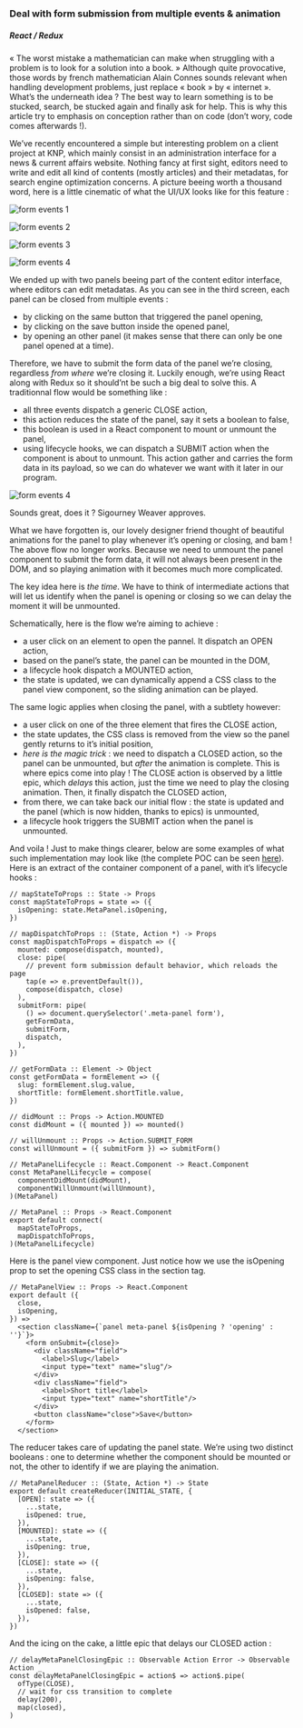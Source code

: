 ### Deal with form submission from multiple events & animation
##### React / Redux

« The worst mistake a mathematician can make when struggling with a problem is to look for a solution into a book. » Although quite provocative, those words by french mathematician Alain Connes sounds relevant when handling development problems, just replace « book » by « internet ». What’s the underneath idea ? The best way to learn something is to be stucked, search, be stucked again and finally ask for help. This is why this article try to emphasis on conception rather than on code (don’t wory, code comes afterwards !).

We’ve recently encountered a simple but interesting problem on a client project at KNP, which mainly consist in an administration interface for a news & current affairs website. Nothing fancy at first sight, editors need to write and edit all kind of contents (mostly articles) and their metadatas, for search engine optimization concerns.  A picture beeing worth a thousand word, here is a little cinematic of what the UI/UX looks like for this feature :

![form events 1](https://raw.githubusercontent.com/jaljo/articles/master/images/fe_1.png)

![form events 2](https://raw.githubusercontent.com/jaljo/articles/master/images/fe_2.png)

![form events 3](https://raw.githubusercontent.com/jaljo/articles/master/images/fe_3.png)

![form events 4](https://raw.githubusercontent.com/jaljo/articles/master/images/fe_4.png)

We ended up with two panels beeing part of the content editor interface, where editors can edit metadatas. As you can see in the third screen, each panel can be closed from multiple events :
* by clicking on the same button that triggered the panel opening,
* by clicking on the save button inside the opened panel,
* by opening an other panel (it makes sense that there can only be one panel opened at a time).

Therefore, we have to submit the form data of the panel we’re closing, regardless _from where_ we’re closing it. Luckily enough, we’re using React along with Redux so it should’nt be such a big deal to solve this. A traditionnal flow would be something like :
* all three events dispatch a generic CLOSE action,
* this action reduces the state of the panel, say it sets a boolean to false,
* this boolean is used in a React component to mount or unmount the panel,
* using lifecycle hooks, we can dispatch a SUBMIT action when the component is about to unmount. This action gather and carries the form data in its payload, so we can do whatever we want with it later in our program.

![form events 4](https://raw.githubusercontent.com/jaljo/articles/master/images/sigourney.jpg)

Sounds great, does it ? Sigourney Weaver approves.

What we have forgotten is, our lovely designer friend thought of beautiful animations for the panel to play whenever it’s opening or closing, and bam ! The above flow no longer works. Because we need to unmount the panel component to submit the form data, it will not always been present in the DOM, and so playing animation with it becomes much more complicated.

The key idea here is _the time_. We have to think of intermediate actions that will let us identify when the panel is opening or closing so we can delay the moment it will be unmounted.

Schematically, here is the flow we’re aiming to achieve :
* a user click on an element to open the pannel. It dispatch an OPEN action,
* based on the panel’s state, the panel can be mounted in the DOM,
* a lifecycle hook dispatch a MOUNTED action,
* the state is updated, we can dynamically append a CSS class to the panel view component, so the sliding animation can be played.

The same logic applies when closing the panel, with a subtlety however:
* a user click on one of the three element that fires the CLOSE action,
* the state updates, the CSS class is removed from the view so the panel gently returns to it’s initial position,
* _here is the magic trick_ : we need to dispatch a CLOSED action, so the panel can be unmounted, but _after_ the animation is complete. This is where epics come into play ! The CLOSE action is observed by a little epic, which _delays_ this action, just the time we need to play the closing animation. Then, it finally dispatch the CLOSED action,
* from there, we can take back our initial flow : the state is updated and the panel (which is now hidden, thanks to epics) is unmounted,
* a lifecycle hook triggers the SUBMIT action when the panel is unmounted.

And voila ! Just to make things clearer, below are some examples of what such implementation may look like (the complete POC can be seen [here](https://github.com/jaljo/form-events)). Here is an extract of the container component of a panel, with it’s lifecycle hooks :

```
// mapStateToProps :: State -> Props
const mapStateToProps = state => ({
  isOpening: state.MetaPanel.isOpening,
})

// mapDispatchToProps :: (State, Action *) -> Props
const mapDispatchToProps = dispatch => ({
  mounted: compose(dispatch, mounted),
  close: pipe(
    // prevent form submission default behavior, which reloads the page
    tap(e => e.preventDefault()),
    compose(dispatch, close)
  ),
  submitForm: pipe(
    () => document.querySelector('.meta-panel form'),
    getFormData,
    submitForm,
    dispatch,
  ),
})

// getFormData :: Element -> Object
const getFormData = formElement => ({
  slug: formElement.slug.value,
  shortTitle: formElement.shortTitle.value,
})

// didMount :: Props -> Action.MOUNTED
const didMount = ({ mounted }) => mounted()

// willUnmount :: Props -> Action.SUBMIT_FORM
const willUnmount = ({ submitForm }) => submitForm()

// MetaPanelLifecycle :: React.Component -> React.Component
const MetaPanelLifecycle = compose(
  componentDidMount(didMount),
  componentWillUnmount(willUnmount),
)(MetaPanel)

// MetaPanel :: Props -> React.Component
export default connect(
  mapStateToProps,
  mapDispatchToProps,
)(MetaPanelLifecycle)
```

Here is the panel view component. Just notice how we use the isOpening prop to set the opening CSS class in the section tag.

```
// MetaPanelView :: Props -> React.Component
export default ({
  close,
  isOpening,
}) =>
  <section className={`panel meta-panel ${isOpening ? 'opening' : ''}`}>
    <form onSubmit={close}>
      <div className="field">
        <label>Slug</label>
        <input type="text" name="slug"/>
      </div>
      <div className="field">
        <label>Short title</label>
        <input type="text" name="shortTitle"/>
      </div>
      <button className="close">Save</button>
    </form>
  </section>
```

The reducer takes care of updating the panel state. We’re using two distinct booleans : one to determine whether the component should be mounted or not, the other to identify if we are playing the animation.

```
// MetaPanelReducer :: (State, Action *) -> State
export default createReducer(INITIAL_STATE, {
  [OPEN]: state => ({
    ...state,
    isOpened: true,
  }),
  [MOUNTED]: state => ({
    ...state,
    isOpening: true,
  }),
  [CLOSE]: state => ({
    ...state,
    isOpening: false,
  }),
  [CLOSED]: state => ({
    ...state,
    isOpened: false,
  }),
})
```

And the icing on the cake, a little epic that delays our CLOSED action :

```
// delayMetaPanelClosingEpic :: Observable Action Error -> Observable Action _
const delayMetaPanelClosingEpic = action$ => action$.pipe(
  ofType(CLOSE),
  // wait for css transition to complete
  delay(200),
  map(closed),
)
```
